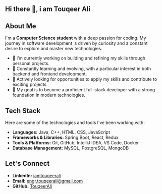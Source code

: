 ##                                                                         Hi there 👋, i am Touqeer Ali


## About Me
I'm a **Computer Science student** with a deep passion for coding. My journey in software development is driven by curiosity and a constant desire to explore and master new technologies.

- 🔭 I’m currently working on building and refining my skills through personal projects.
- 🌱 Constantly learning and evolving, with a particular interest in both backend and frontend development.
- 💼 Actively looking for opportunities to apply my skills and contribute to exciting projects.
- 🎯 My goal is to become a proficient full-stack developer with a strong foundation in modern technologies.

## Tech Stack
Here are some of the technologies and tools I've been working with:

- **Languages:** Java, C++, HTML, CSS, JavaScript
- **Frameworks & Libraries:** Spring Boot, React, Redux
- **Tools & Platforms:** Git, GitHub, IntelliJ IDEA, VS Code, Docker
- **Database Management:** MySQL, PostgreSQL, MongoDB

## Let's Connect

- **LinkedIn:** [iamtouqeerali](https://www.linkedin.com/in/iamtouqeerali/)
- **Email:** [engr.touqeerali@gmail.com](mailto:engr.touqeerali@gmail.com)
- **GitHub:** [TouqeerAli](https://github.com/TouqeerAli/)

